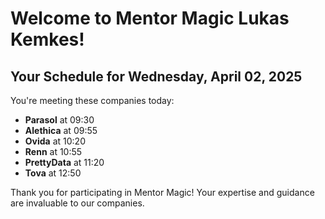 # Welcome to Mentor Magic Lukas Kemkes!

## Your Schedule for Wednesday, April 02, 2025

You're meeting these companies today:

- **Parasol** at 09:30
- **Alethica** at 09:55
- **Ovida** at 10:20
- **Renn** at 10:55
- **PrettyData** at 11:20
- **Tova** at 12:50


Thank you for participating in Mentor Magic! Your expertise and guidance are invaluable to our companies.
